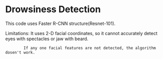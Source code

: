 # Drowsiness Detection

This code uses Faster R-CNN structure(Resnet-101).

Limitations:
            It uses 2-D facial coordinates, so it cannot accurately detect eyes with spectacles or jaw with beard.

            If any one facial features are not detected, the algorithm dosen't work.
